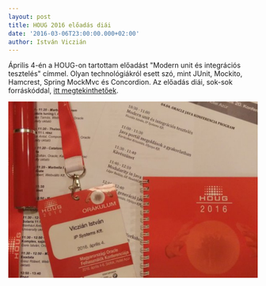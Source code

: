 ```yaml
---
layout: post
title: HOUG 2016 előadás diái
date: '2016-03-06T23:00:00.000+02:00'
author: István Viczián
---
```


Április 4-én a HOUG-on tartottam előadást "Modern unit és integrációs tesztelés" címmel. Olyan technológiákról
esett szó, mint JUnit, Mockito, Hamcrest, Spring MockMvc és Concordion. Az előadás diái, sok-sok forráskóddal,
[itt megtekinthetőek](/artifacts/2016-04-teszteles/teszteles.html).

![HOUG tárgyak](/artifacts/posts/2016-03-06-houg-diak/houg-2016_600.jpg)
